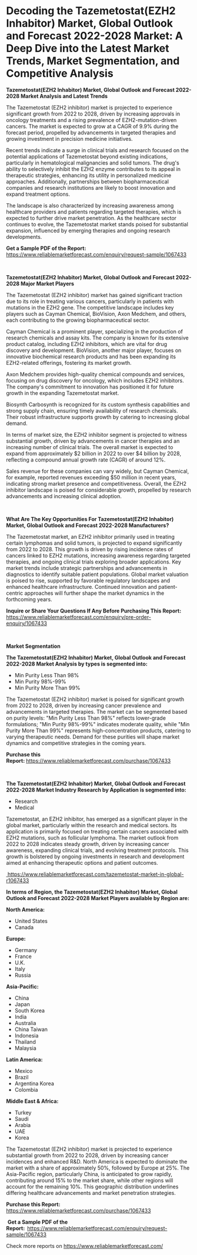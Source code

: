 <p><h1>Decoding the Tazemetostat(EZH2 Inhabitor) Market, Global Outlook and Forecast 2022-2028 Market: A Deep Dive into the Latest Market Trends, Market Segmentation, and Competitive Analysis</h1></p><p><strong>Tazemetostat(EZH2 Inhabitor) Market, Global Outlook and Forecast 2022-2028 Market Analysis and Latest Trends</strong></p>
<p><p>The Tazemetostat (EZH2 inhibitor) market is projected to experience significant growth from 2022 to 2028, driven by increasing approvals in oncology treatments and a rising prevalence of EZH2-mutation-driven cancers. The market is expected to grow at a CAGR of 9.9% during the forecast period, propelled by advancements in targeted therapies and growing investment in precision medicine initiatives.</p><p>Recent trends indicate a surge in clinical trials and research focused on the potential applications of Tazemetostat beyond existing indications, particularly in hematological malignancies and solid tumors. The drug's ability to selectively inhibit the EZH2 enzyme contributes to its appeal in therapeutic strategies, enhancing its utility in personalized medicine approaches. Additionally, partnerships between biopharmaceutical companies and research institutions are likely to boost innovation and expand treatment options.</p><p>The landscape is also characterized by increasing awareness among healthcare providers and patients regarding targeted therapies, which is expected to further drive market penetration. As the healthcare sector continues to evolve, the Tazemetostat market stands poised for substantial expansion, influenced by emerging therapies and ongoing research developments.</p></p>
<p><strong>Get a Sample PDF of the Report:&nbsp;</strong> <a href="https://www.reliablemarketforecast.com/enquiry/request-sample/1067433?utm_campaign=3352&utm_medium=2&utm_source=Github&utm_content=ia&utm_term=21032025&utm_id=tazemetostatezh2-inhabitor-market-global-outlook-and-forecast-2022-2028">https://www.reliablemarketforecast.com/enquiry/request-sample/1067433</a></p>
<p>&nbsp;</p>
<p><strong>Tazemetostat(EZH2 Inhabitor) Market, Global Outlook and Forecast 2022-2028 Major Market Players</strong></p>
<p><p>The Tazemetostat (EZH2 inhibitor) market has gained significant traction due to its role in treating various cancers, particularly in patients with mutations in the EZH2 gene. The competitive landscape includes key players such as Cayman Chemical, BioVision, Axon Medchem, and others, each contributing to the growing biopharmaceutical sector. </p><p>Cayman Chemical is a prominent player, specializing in the production of research chemicals and assay kits. The company is known for its extensive product catalog, including EZH2 inhibitors, which are vital for drug discovery and development. BioVision, another major player, focuses on innovative biochemical research products and has been expanding its EZH2-related offerings, fostering its market growth.</p><p>Axon Medchem provides high-quality chemical compounds and services, focusing on drug discovery for oncology, which includes EZH2 inhibitors. The company's commitment to innovation has positioned it for future growth in the expanding Tazemetostat market.</p><p>Biosynth Carbosynth is recognized for its custom synthesis capabilities and strong supply chain, ensuring timely availability of research chemicals. Their robust infrastructure supports growth by catering to increasing global demand.</p><p>In terms of market size, the EZH2 inhibitor segment is projected to witness substantial growth, driven by advancements in cancer therapies and an increasing number of clinical trials. The overall market is expected to expand from approximately $2 billion in 2022 to over $4 billion by 2028, reflecting a compound annual growth rate (CAGR) of around 12%.</p><p>Sales revenue for these companies can vary widely, but Cayman Chemical, for example, reported revenues exceeding $50 million in recent years, indicating strong market presence and competitiveness. Overall, the EZH2 inhibitor landscape is poised for considerable growth, propelled by research advancements and increasing clinical adoption.</p></p>
<p>&nbsp;</p>
<p><strong>What Are The Key Opportunities For Tazemetostat(EZH2 Inhabitor) Market, Global Outlook and Forecast 2022-2028 Manufacturers?</strong></p>
<p><p>The Tazemetostat market, an EZH2 inhibitor primarily used in treating certain lymphomas and solid tumors, is projected to expand significantly from 2022 to 2028. This growth is driven by rising incidence rates of cancers linked to EZH2 mutations, increasing awareness regarding targeted therapies, and ongoing clinical trials exploring broader applications. Key market trends include strategic partnerships and advancements in diagnostics to identify suitable patient populations. Global market valuation is poised to rise, supported by favorable regulatory landscapes and enhanced healthcare infrastructure. Continued innovation and patient-centric approaches will further shape the market dynamics in the forthcoming years.</p></p>
<p><strong>Inquire or Share Your Questions If Any Before Purchasing This Report:</strong> <a href="https://www.reliablemarketforecast.com/enquiry/pre-order-enquiry/1067433?utm_campaign=3352&utm_medium=2&utm_source=Github&utm_content=ia&utm_term=21032025&utm_id=tazemetostatezh2-inhabitor-market-global-outlook-and-forecast-2022-2028">https://www.reliablemarketforecast.com/enquiry/pre-order-enquiry/1067433</a></p>
<p>&nbsp;</p>
<p><strong>Market Segmentation</strong></p>
<p><strong>The Tazemetostat(EZH2 Inhabitor) Market, Global Outlook and Forecast 2022-2028 Market Analysis by types is segmented into:</strong></p>
<p><ul><li>Min Purity Less Than 98%</li><li>Min Purity 98%-99%</li><li>Min Purity More Than 99%</li></ul></p>
<p><p>The Tazemetostat (EZH2 inhibitor) market is poised for significant growth from 2022 to 2028, driven by increasing cancer prevalence and advancements in targeted therapies. The market can be segmented based on purity levels: "Min Purity Less Than 98%" reflects lower-grade formulations; "Min Purity 98%-99%" indicates moderate quality, while "Min Purity More Than 99%" represents high-concentration products, catering to varying therapeutic needs. Demand for these purities will shape market dynamics and competitive strategies in the coming years.</p></p>
<p><strong>Purchase this Report:&nbsp;</strong><a href="https://www.reliablemarketforecast.com/purchase/1067433?utm_campaign=3352&utm_medium=2&utm_source=Github&utm_content=ia&utm_term=21032025&utm_id=tazemetostatezh2-inhabitor-market-global-outlook-and-forecast-2022-2028">https://www.reliablemarketforecast.com/purchase/1067433</a></p>
<p>&nbsp;</p>
<p><strong>The Tazemetostat(EZH2 Inhabitor) Market, Global Outlook and Forecast 2022-2028 Market Industry Research by Application is segmented into:</strong></p>
<p><ul><li>Research</li><li>Medical</li></ul></p>
<p><p>Tazemetostat, an EZH2 inhibitor, has emerged as a significant player in the global market, particularly within the research and medical sectors. Its application is primarily focused on treating certain cancers associated with EZH2 mutations, such as follicular lymphoma. The market outlook from 2022 to 2028 indicates steady growth, driven by increasing cancer awareness, expanding clinical trials, and evolving treatment protocols. This growth is bolstered by ongoing investments in research and development aimed at enhancing therapeutic options and patient outcomes.</p></p>
<p><a href="https://www.reliablemarketforecast.com/tazemetostat-market-in-global-r1067433?utm_campaign=3352&utm_medium=2&utm_source=Github&utm_content=ia&utm_term=21032025&utm_id=tazemetostatezh2-inhabitor-market-global-outlook-and-forecast-2022-2028">&nbsp;https://www.reliablemarketforecast.com/tazemetostat-market-in-global-r1067433</a></p>
<p><strong>In terms of Region, the Tazemetostat(EZH2 Inhabitor) Market, Global Outlook and Forecast 2022-2028 Market Players available by Region are:</strong></p>
<p>
    <p> <strong> North America: </strong>
        <ul>
            <li>United States</li>
            <li>Canada</li>
        </ul>
        </p> 
    <p> <strong> Europe: </strong>
        <ul>
            <li>Germany</li>
            <li>France</li>
            <li>U.K.</li>
            <li>Italy</li>
            <li>Russia</li>
        </ul>
        </p> 
    <p> <strong> Asia-Pacific: </strong>
        <ul>
            <li>China</li>
            <li>Japan</li>
            <li>South Korea</li>
            <li>India</li>
            <li>Australia</li>
            <li>China Taiwan</li>
            <li>Indonesia</li>
            <li>Thailand</li>
            <li>Malaysia</li>
        </ul>
        </p> 
    <p> <strong> Latin America: </strong>
        <ul>
            <li>Mexico</li>
            <li>Brazil</li>
            <li>Argentina Korea</li>
            <li>Colombia</li>
        </ul>
        </p> 
    <p> <strong> Middle East & Africa: </strong>
        <ul>
            <li>Turkey</li>
            <li>Saudi</li>
            <li>Arabia</li>
            <li>UAE</li>
            <li>Korea</li>
        </ul>
    </p>
    </p>
<p><p>The Tazemetostat (EZH2 inhibitor) market is projected to experience substantial growth from 2022 to 2028, driven by increasing cancer incidences and enhanced R&D. North America is expected to dominate the market with a share of approximately 50%, followed by Europe at 25%. The Asia-Pacific region, particularly China, is anticipated to grow rapidly, contributing around 15% to the market share, while other regions will account for the remaining 10%. This geographic distribution underlines differing healthcare advancements and market penetration strategies.</p></p>
<p><strong>Purchase this Report: </strong><a href="https://www.reliablemarketforecast.com/purchase/1067433?utm_campaign=3352&utm_medium=2&utm_source=Github&utm_content=ia&utm_term=21032025&utm_id=tazemetostatezh2-inhabitor-market-global-outlook-and-forecast-2022-2028">https://www.reliablemarketforecast.com/purchase/1067433</a></p>
<p>&nbsp;<strong>Get a Sample PDF of the Report:&nbsp;&nbsp;</strong><a href="https://www.reliablemarketforecast.com/enquiry/request-sample/1067433?utm_campaign=3352&utm_medium=2&utm_source=Github&utm_content=ia&utm_term=21032025&utm_id=tazemetostatezh2-inhabitor-market-global-outlook-and-forecast-2022-2028">https://www.reliablemarketforecast.com/enquiry/request-sample/1067433</a></p>
<p><strong></strong></p>
<p>Check more reports on <a href="https://www.reliablemarketforecast.com/?utm_campaign=3352&utm_medium=2&utm_source=Github&utm_content=ia&utm_term=21032025&utm_id=tazemetostatezh2-inhabitor-market-global-outlook-and-forecast-2022-2028">https://www.reliablemarketforecast.com/</a></p>